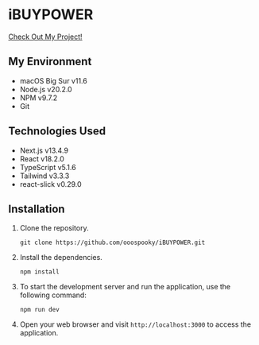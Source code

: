 # iBUYPOWER

<a href="https://i-buypower.vercel.app/">Check Out My Project!</a>

## My Environment

- macOS Big Sur v11.6
- Node.js v20.2.0
- NPM v9.7.2
- Git

## Technologies Used

- Next.js v13.4.9
- React v18.2.0
- TypeScript v5.1.6
- Tailwind v3.3.3
- react-slick v0.29.0

## Installation

1. Clone the repository.
   ```
   git clone https://github.com/ooospooky/iBUYPOWER.git
   ```
2. Install the dependencies.
   ```
   npm install
   ```
3. To start the development server and run the application, use the following command:
   ```
   npm run dev
   ```
4. Open your web browser and visit `http://localhost:3000` to access the application.
